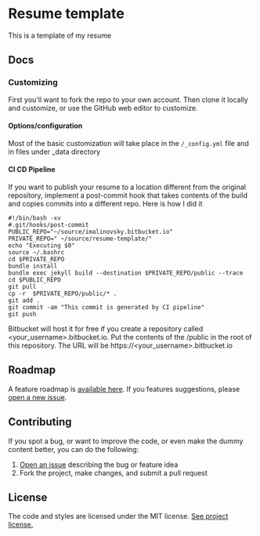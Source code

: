 # Resume template

This is a template of my resume

## Docs

### Customizing

First you'll want to fork the repo to your own account. Then clone it locally and customize, or use the GitHub web editor to customize.

#### Options/configuration

Most of the basic customization will take place in the `/_config.yml` file and in files under _data directory

#### CI CD Pipeline

If you want to publish your resume to a location different from the original repository, implement a post-commit hook
that takes contents of the build and copies commits into a different repo. Here is how I did it
```
#!/bin/bash -xv
#.git/hooks/post-commit
PUBLIC_REPO="~/source/imalinovsky.bitbucket.io"
PRIVATE_REPO=" ~/source/resume-template/"
echo "Executing $0"
source ~/.bashrc
cd $PRIVATE_REPO
bundle install
bundle exec jekyll build --destination $PRIVATE_REPO/public --trace
cd $PUBLIC_REPO
git pull
cp -r  $PRIVATE_REPO/public/* .
git add .
git commit -am "This commit is generated by CI pipeline"
git push
```

Bitbucket will host it for free if you create a repository called <your_username>.bitbucket.io. Put the contents
of the /public in the root of this repository. The URL will be https://<your_username>.bitbucket.io


## Roadmap

A feature roadmap is [available here](https://github.com/jglovier/resume-template/projects/1). If you features suggestions, please [open a new issue](https://github.com/jglovier/resume-template/issues/new).

## Contributing

If you spot a bug, or want to improve the code, or even make the dummy content better, you can do the following:

1. [Open an issue](https://github.com/jglovier/resume-template/issues/new) describing the bug or feature idea
2. Fork the project, make changes, and submit a pull request

## License

The code and styles are licensed under the MIT license. [See project license.](LICENSE) 

